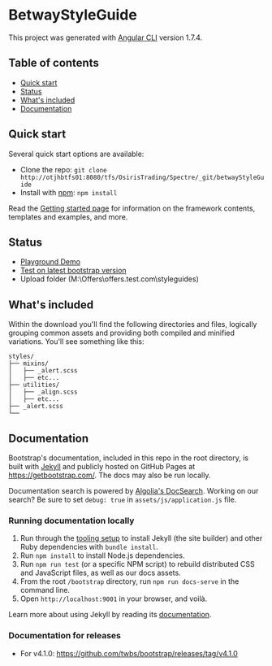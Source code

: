 
# BetwayStyleGuide

This project was generated with [Angular CLI](https://github.com/angular/angular-cli) version 1.7.4.

## Table of contents

- [Quick start](#quick-start)
- [Status](#status)
- [What's included](#whats-included)
- [Documentation](#documentation)

## Quick start

Several quick start options are available:

- Clone the repo: `git clone http://otjhbtfs01:8080/tfs/OsirisTrading/Spectre/_git/betwayStyleGuide`
- Install with [npm](https://www.npmjs.com/): `npm install`

Read the [Getting started page](https://getbootstrap.com/docs/4.0/getting-started/introduction/) for information on the framework contents, templates and examples, and more.

## Status

- [Playground Demo](http://osiris.playground.com.labenv/)
- [Test on latest bootstrap version](https://github.com/twbs/bootstrap#status) 
- Upload folder (M:\Offers\offers.test.com\styleguides) 

## What's included

Within the download you'll find the following directories and files, logically grouping common assets and providing both compiled and minified variations. You'll see something like this:

```
styles/
├── mixins/
│   ├── _alert.scss
│   ├── etc...
├── utilities/
│   ├── _align.scss
│   ├── etc...
├── _alert.scss
└── 
```

## Documentation

Bootstrap's documentation, included in this repo in the root directory, is built with [Jekyll](https://jekyllrb.com/) and publicly hosted on GitHub Pages at <https://getbootstrap.com/>. The docs may also be run locally.

Documentation search is powered by [Algolia's DocSearch](https://community.algolia.com/docsearch/). Working on our search? Be sure to set `debug: true` in `assets/js/application.js` file.

### Running documentation locally

1. Run through the [tooling setup](https://getbootstrap.com/docs/4.0/getting-started/build-tools/#tooling-setup) to install Jekyll (the site builder) and other Ruby dependencies with `bundle install`.
2. Run `npm install` to install Node.js dependencies.
3. Run `npm run test` (or a specific NPM script) to rebuild distributed CSS and JavaScript files, as well as our docs assets.
4. From the root `/bootstrap` directory, run `npm run docs-serve` in the command line.
5. Open `http://localhost:9001` in your browser, and voilà.

Learn more about using Jekyll by reading its [documentation](https://jekyllrb.com/docs/home/).

### Documentation for releases

- For v4.1.0: <https://github.com/twbs/bootstrap/releases/tag/v4.1.0>